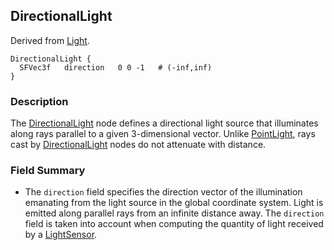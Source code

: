 ## DirectionalLight

Derived from [Light](light.md#light).

```
DirectionalLight {
  SFVec3f   direction   0 0 -1   # (-inf,inf)
}
```

### Description

The [DirectionalLight](directionallight.md#directionallight) node defines a
directional light source that illuminates along rays parallel to a given
3-dimensional vector. Unlike [PointLight](pointlight.md#pointlight), rays cast
by [DirectionalLight](directionallight.md#directionallight) nodes do not
attenuate with distance.

### Field Summary

- The `direction` field specifies the direction vector of the illumination
emanating from the light source in the global coordinate system. Light is
emitted along parallel rays from an infinite distance away. The `direction`
field is taken into account when computing the quantity of light received by a
[LightSensor](lightsensor.md#lightsensor).

